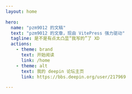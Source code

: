 ```yaml
---
layout: home

hero:
  name: "pzm9012 的文稿"
  text: "pzm9012 的文章，现由 VitePress 强力驱动"
  tagline: 是不是有点太凸显“我写的”了 XD
  actions:
    - theme: brand
      text: 开始阅读
      link: /home
    - theme: alt
      text: 我的 deepin 论坛主页
      link: https://bbs.deepin.org/user/217969

---
```

